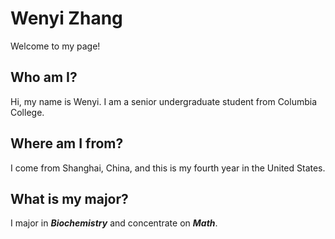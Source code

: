 # Wenyi Zhang 
Welcome to my page!

## Who am I?
Hi, my name is Wenyi. I am a senior undergraduate student from Columbia College. 

## Where am I from?
I come from Shanghai, China, and this is my fourth year in the United States.

## What is my major?
I major in **_Biochemistry_** and concentrate on **_Math_**.
